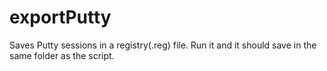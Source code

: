 # exportPutty

Saves Putty sessions in a registry(.reg) file.
Run it and it should save in the same folder as the script.
